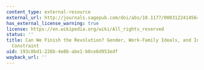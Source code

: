 ```yaml
---
content_type: external-resource
external_url: http://journals.sagepub.com/doi/abs/10.1177/0003122414564008
has_external_license_warning: true
license: https://en.wikipedia.org/wiki/All_rights_reserved
status: ''
title: Can We Finish the Revolution? Gender, Work-Family Ideals, and Institutional
  Constraint
uid: 193c8bd1-226b-4e8b-abe1-b0ce6d953edf
wayback_url: ''
---
```

